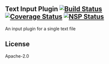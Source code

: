 Text Input Plugin [![Build Status](https://travis-ci.org/punchcard-cms/input-plugin-text.svg?branch=master)](https://travis-ci.org/punchcard-cms/input-plugin-text) [![Coverage Status](https://coveralls.io/repos/github/punchcard-cms/input-plugin-text/badge.svg?branch=master)](https://coveralls.io/github/punchcard-cms/input-plugin-text?branch=master) [![NSP Status](https://nodesecurity.io/orgs/punchcard-cms/projects/146b79ac-dd55-4c00-953f-9dbbce596c4d/badge)](https://nodesecurity.io/orgs/punchcard-cms/projects/146b79ac-dd55-4c00-953f-9dbbce596c4d)
---

An input plugin for a single text file

## License

Apache-2.0
